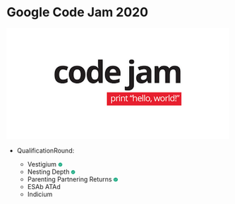 # Google Code Jam 2020

![Code Jam](/pictures/codejam.png)

- QualificationRound: 

    - Vestigium <img src="https://github.com/rafaelfigueredog/CodeJam/blob/master/pictures/148767.svg" width="2%">
    - Nesting Depth <img src="https://github.com/rafaelfigueredog/CodeJam/blob/master/pictures/148767.svg" width="2%">
    - Parenting Partnering Returns <img src="https://github.com/rafaelfigueredog/CodeJam/blob/master/pictures/148767.svg" width="2%">
    - ESAb ATAd
    - Indicium 
